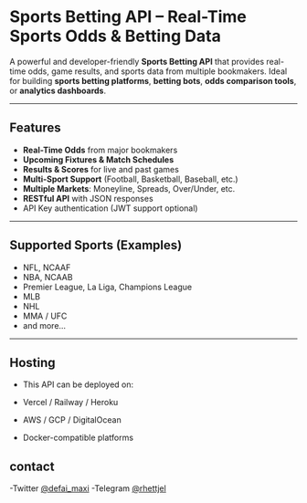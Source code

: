 # Sports Betting API – Real-Time Sports Odds & Betting Data

A powerful and developer-friendly **Sports Betting API** that provides real-time odds, game results, and sports data from multiple bookmakers. Ideal for building **sports betting platforms**, **betting bots**, **odds comparison tools**, or **analytics dashboards**.

---

## Features

- **Real-Time Odds** from major bookmakers
- **Upcoming Fixtures & Match Schedules**
- **Results & Scores** for live and past games
- **Multi-Sport Support** (Football, Basketball, Baseball, etc.)
- **Multiple Markets**: Moneyline, Spreads, Over/Under, etc.
- **RESTful API** with JSON responses
- API Key authentication (JWT support optional)

---

## Supported Sports (Examples)

- NFL, NCAAF  
- NBA, NCAAB  
- Premier League, La Liga, Champions League  
- MLB  
- NHL  
- MMA / UFC  
- and more...

---


## Hosting

- This API can be deployed on:

- Vercel / Railway / Heroku

- AWS / GCP / DigitalOcean

- Docker-compatible platforms


## contact

-Twitter [@defai_maxi](https://x.com/defai_maxi)
-Telegram [@rhettjel](https://t.me/rhettjel)